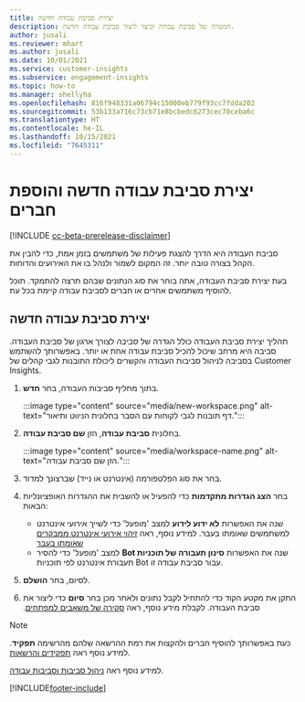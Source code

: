 ```yaml
---
title: יצירת סביבת עבודה חדשה
description: המטרה של סביבת עבודה וכיצד ליצור סביבת עבודה חדשה.
author: jusali
ms.reviewer: mhart
ms.author: jusali
ms.date: 10/01/2021
ms.service: customer-insights
ms.subservice: engagement-insights
ms.topic: how-to
ms.manager: shellyha
ms.openlocfilehash: 816f948331a06794c15000eb779f93cc7fdda202
ms.sourcegitcommit: 53b133a716c73cb71e8bcbedc6273cec70ceba6c
ms.translationtype: HT
ms.contentlocale: he-IL
ms.lasthandoff: 10/15/2021
ms.locfileid: "7645311"
---
```

# <a name="create-a-new-workspace-and-add-members"></a>יצירת סביבת עבודה חדשה והוספת חברים

[!INCLUDE [cc-beta-prerelease-disclaimer](includes/cc-beta-prerelease-disclaimer.md)]

סביבת העבודה היא הדרך להצגת פעילות של משתמשים בזמן אמת, כדי להבין את הקהל בצורה טובה יותר. זה המקום לשמור ולנהל בו את האירועים והדוחות.

בעת יצירת סביבת העבודה, אתה בוחר את סוג הנתונים שבהם תרצה להתמקד. תוכל להוסיף משתמשים אחרים או חברים לסביבת עבודה קיימת בכל עת. 

## <a name="create-a-new-workspace"></a>יצירת סביבת עבודה חדשה

תהליך יצירת סביבת העבודה כולל הגדרה של *סביבה* לצורך ארגון של סביבת העבודה. סביבה היא מרחב שיכול להכיל סביבת עבודה אחת או יותר. באפשרותך להשתמש בסביבה לניהול סביבות העבודה והקשרים ליכולת התובנות לגבי קהלים של Customer Insights.

1. בתוך מחליף סביבות העבודה, בחר **חדש**.

   :::image type="content" source="media/new-workspace.png" alt-text="דף תובנות לגבי לקוחות עם הסבר בחלונית הניווט ותיאור.":::

1. בחלונית **סביבת עבודה**, הזן **שם סביבת עבודה**.

   :::image type="content" source="media/workspace-name.png" alt-text="הזן שם סביבת עבודה.":::

1. בחר את סוג הפלטפורמה (אינטרנט או נייד) שברצונך למדוד.

1. בחר **הצג הגדרות מתקדמות** כדי להפעיל או להשבית את ההגדרות האופציונליות הבאות:

   - שנה את האפשרות **לא ידוע לידוע** למצב 'מופעל' כדי לשייך אירועי אינטרנט למשתמשים שאומתו בעבר. למידע נוסף, ראה [זיהוי אירועי אינטרנט ממבקרים שאומתו בעבר](unknown-to-known.md)
   - שנה את האפשרות **‏‫סינון תעבורה של תוכניות Bot‬** למצב 'מופעל' כדי להסיר תעבורת אינטרנט לפי תוכניות Bot עבור סביבת עבודה זו. 

1. לסיום, בחר **הושלם**. 

1. התקן את מקטע הקוד כדי להתחיל לקבל נתונים ולאחר מכן בחר **סיום** כדי ליצור את סביבת העבודה. לקבלת מידע נוסף, ראה [סקירה של משאבים למפתחים](developer-resources.md)‬‏‫.

> [!NOTE]
> כעת באפשרותך להוסיף חברים ולהקצות את רמת ההרשאה שלהם מהרשימה **תפקיד**. למידע נוסף ראה [תפקידים והרשאות](user-roles.md). 

למידע נוסף ראה [ניהול סביבות וסביבות עבודה](manage-environments-workspaces.md).


[!INCLUDE[footer-include](../includes/footer-banner.md)]
